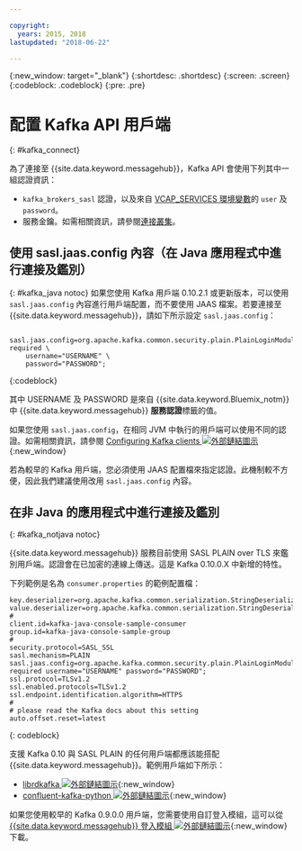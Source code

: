 ```yaml
---

copyright:
  years: 2015, 2018
lastupdated: "2018-06-22"

---
```


{:new_window: target="_blank"}
{:shortdesc: .shortdesc}
{:screen: .screen}
{:codeblock: .codeblock}
{:pre: .pre}

# 配置 Kafka API 用戶端
{: #kafka_connect}


為了連接至 {{site.data.keyword.messagehub}}，Kafka API 會使用下列其中一組認證資訊： 
* <code>kafka_brokers_sasl</code> 認證，以及來自 [VCAP_SERVICES 環境變數](/docs/services/EventStreams/eventstreams127.html#vcap)的 <code>user</code> 及 <code>password</code>。
* 服務金鑰。如需相關資訊，請參閱[連接叢集](/docs/services/EventStreams/eventstreams127.html#enterprise_connect)。


<!--17/10/17 - Karen: following info duplicated at messagehub104 -->
## 使用 sasl.jaas.config 內容（在 Java 應用程式中進行連接及鑑別）
{: #kafka_java notoc}
如果您使用 Kafka 用戶端 0.10.2.1 或更新版本，可以使用 <code>sasl.jaas.config</code> 內容進行用戶端配置，而不要使用 JAAS 檔案。若要連接至
{{site.data.keyword.messagehub}}，請如下所示設定 <code>sasl.jaas.config</code>：
<pre>
<code>    sasl.jaas.config=org.apache.kafka.common.security.plain.PlainLoginModule required \
    username="USERNAME" \
    password="PASSWORD";</code>
</pre>
{:codeblock}

其中 USERNAME 及 PASSWORD 是來自 {{site.data.keyword.Bluemix_notm}} 中 {{site.data.keyword.messagehub}} **服務認證**標籤的值。

如果您使用 <code>sasl.jaas.config</code>，在相同 JVM 中執行的用戶端可以使用不同的認證。如需相關資訊，請參閱
[Configuring Kafka clients ![外部鏈結圖示](../../icons/launch-glyph.svg "外部鏈結圖示")](http://kafka.apache.org/documentation/#security_sasl_plain_clientconfig){:new_window}

若為較早的 Kafka 用戶端，您必須使用 JAAS 配置檔來指定認證。此機制較不方便，因此我們建議使用改用 <code>sasl.jaas.config</code> 內容。
## 在非 Java 的應用程式中進行連接及鑑別
{: #kafka_notjava notoc}

{{site.data.keyword.messagehub}} 服務目前使用 SASL PLAIN over TLS 來鑑別用戶端。認證會在已加密的連線上傳送。這是 Kafka 0.10.0.X 中新增的特性。 

下列範例是名為 <code>consumer.properties</code> 的範例配置檔：

```
key.deserializer=org.apache.kafka.common.serialization.StringDeserializer
value.deserializer=org.apache.kafka.common.serialization.StringDeserializer
#
client.id=kafka-java-console-sample-consumer
group.id=kafka-java-console-sample-group
#
security.protocol=SASL_SSL
sasl.mechanism=PLAIN
sasl.jaas.config=org.apache.kafka.common.security.plain.PlainLoginModule required username="USERNAME" password="PASSWORD";
ssl.protocol=TLSv1.2
ssl.enabled.protocols=TLSv1.2
ssl.endpoint.identification.algorithm=HTTPS
#
# please read the Kafka docs about this setting
auto.offset.reset=latest
```
{: codeblock}

支援 Kafka 0.10 與 SASL PLAIN 的任何用戶端都應該能搭配 {{site.data.keyword.messagehub}}。範例用戶端如下所示：

* [librdkafka ![外部鏈結圖示](../../icons/launch-glyph.svg "外部鏈結圖示")](https://github.com/edenhill/librdkafka/){:new_window} 
* [confluent-kafka-python ![外部鏈結圖示](../../icons/launch-glyph.svg "外部鏈結圖示")](https://github.com/confluentinc/confluent-kafka-python){:new_window} 

如果您使用較早的 Kafka 0.9.0.0 用戶端，您需要使用自訂登入模組，這可以從 [{{site.data.keyword.messagehub}} 登入模組 ![外部鏈結圖示](../../icons/launch-glyph.svg "外部鏈結圖示")](https://github.com/ibm-messaging/event-streams-samples/tree/master/kafka-0.9/message-hub-login-library/messagehub.login-1.0.0.jar){:new_window} 下載。 

